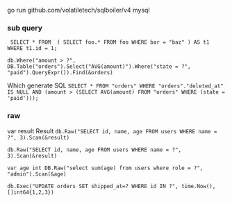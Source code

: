 go run github.com/volatiletech/sqlboiler/v4 mysql 

### sub query
`
SELECT * FROM 
(
  SELECT foo.*
  FROM foo
  WHERE bar = "baz"
) AS t1
WHERE t1.id = 1;`

`db.Where("amount > ?", DB.Table("orders").Select("AVG(amount)").Where("state = ?", "paid").QueryExpr()).Find(&orders)`

Which generate SQL
`SELECT * FROM "orders" WHERE "orders"."deleted_at" IS NULL AND (amount > (SELECT AVG(amount) FROM "orders" WHERE (state = 'paid')));`

### raw
var result Result
`db.Raw("SELECT id, name, age FROM users WHERE name = ?", 3).Scan(&result)`

`db.Raw("SELECT id, name, age FROM users WHERE name = ?", 3).Scan(&result)`

`var age int
DB.Raw("select sum(age) from users where role = ?", "admin").Scan(&age)`

`db.Exec("UPDATE orders SET shipped_at=? WHERE id IN ?", time.Now(), []int64{1,2,3})`